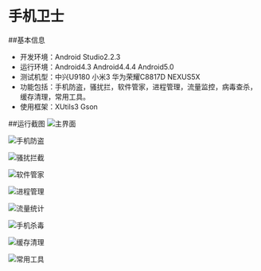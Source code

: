 # 手机卫士

##基本信息

- 开发环境：Android Studio2.2.3
- 运行环境：Android4.3 Android4.4.4 Android5.0
- 测试机型：中兴U9180 小米3 华为荣耀C8817D NEXUS5X
- 功能包括：手机防盗，骚扰拦，软件管家，进程管理，流量监控，病毒查杀，缓存清理，常用工具。
- 使用框架：XUtils3 Gson

##运行截图
![主界面](http://img.blog.csdn.net/20161209145730350?watermark/2/text/aHR0cDovL2Jsb2cuY3Nkbi5uZXQvc2luNTc0/font/5a6L5L2T/fontsize/400/fill/I0JBQkFCMA==/dissolve/70/gravity/SouthEast)

![手机防盗](http://img.blog.csdn.net/20161209145758766?watermark/2/text/aHR0cDovL2Jsb2cuY3Nkbi5uZXQvc2luNTc0/font/5a6L5L2T/fontsize/400/fill/I0JBQkFCMA==/dissolve/70/gravity/SouthEast)

![骚扰拦截](http://img.blog.csdn.net/20161209150002714?watermark/2/text/aHR0cDovL2Jsb2cuY3Nkbi5uZXQvc2luNTc0/font/5a6L5L2T/fontsize/400/fill/I0JBQkFCMA==/dissolve/70/gravity/SouthEast)

![软件管家](http://img.blog.csdn.net/20161209150024386?watermark/2/text/aHR0cDovL2Jsb2cuY3Nkbi5uZXQvc2luNTc0/font/5a6L5L2T/fontsize/400/fill/I0JBQkFCMA==/dissolve/70/gravity/SouthEast)

![进程管理](http://img.blog.csdn.net/20161209150048855?watermark/2/text/aHR0cDovL2Jsb2cuY3Nkbi5uZXQvc2luNTc0/font/5a6L5L2T/fontsize/400/fill/I0JBQkFCMA==/dissolve/70/gravity/SouthEast)

![流量统计](http://img.blog.csdn.net/20161209150112481?watermark/2/text/aHR0cDovL2Jsb2cuY3Nkbi5uZXQvc2luNTc0/font/5a6L5L2T/fontsize/400/fill/I0JBQkFCMA==/dissolve/70/gravity/SouthEast)

![手机杀毒](http://img.blog.csdn.net/20161209150135794?watermark/2/text/aHR0cDovL2Jsb2cuY3Nkbi5uZXQvc2luNTc0/font/5a6L5L2T/fontsize/400/fill/I0JBQkFCMA==/dissolve/70/gravity/SouthEast)

![缓存清理](http://img.blog.csdn.net/20161209150152294?watermark/2/text/aHR0cDovL2Jsb2cuY3Nkbi5uZXQvc2luNTc0/font/5a6L5L2T/fontsize/400/fill/I0JBQkFCMA==/dissolve/70/gravity/SouthEast)

![常用工具](http://img.blog.csdn.net/20161209150209174?watermark/2/text/aHR0cDovL2Jsb2cuY3Nkbi5uZXQvc2luNTc0/font/5a6L5L2T/fontsize/400/fill/I0JBQkFCMA==/dissolve/70/gravity/SouthEast)

